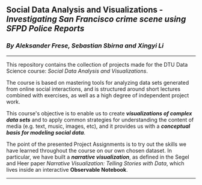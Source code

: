 ## Social Data Analysis and Visualizations - _Investigating San Francisco crime scene using SFPD Police Reports_
### _By Aleksander Frese, Sebastian Sbirna and Xingyi Li_
---
This repository contains the collection of projects made for the DTU Data Science course: _Social Data Analysis and Visualizations_.

The course is based on mastering tools for analyzing data sets generated from online social interactions, and is structured around short lectures combined with exercises, as well as a high degree of independent project work.

This course's objective is to enable us to create ___visualizations of complex data sets___ and to apply common strategies for understanding the content of media (e.g. text, music, images, etc), and it provides us with a ___conceptual basis for modeling social data___.

The point of the presented Project Assignments is to try out the skills we have learned throughout the course on our own chosen dataset. In particular, we have built a ___narrative visualization___, as defined in the Segel and Heer paper _Narrative Visualization: Telling Stories with Data_, which lives inside an interactive __Observable Notebook__.

---
